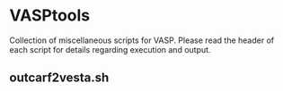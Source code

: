 # VASPtools
Collection of miscellaneous scripts for VASP. Please read the header of each script for details regarding execution and output.

## outcarf2vesta.sh

